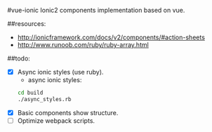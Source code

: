 #vue-ionic
Ionic2 components implementation based on vue.


##resources:
+ http://ionicframework.com/docs/v2/components/#action-sheets
+ http://www.runoob.com/ruby/ruby-array.html

##todo:
- [x] Async ionic styles (use ruby).
  + async ionic styles:
  ```bash
  cd build
  ./async_styles.rb
  ```
- [x] Basic components show structure.
- [ ] Optimize webpack scripts.
